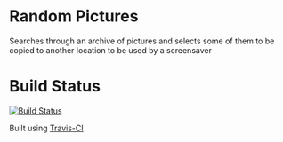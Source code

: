 # Random Pictures
Searches through an archive of pictures and selects some of them to be copied to another location to be used by a screensaver

# Build Status
[![Build Status](https://travis-ci.org/jconstam/randpics.svg?branch=master)](https://travis-ci.org/jconstam/randpics)

Built using [Travis-CI](https://travis-ci.org/jconstam/randpics)
